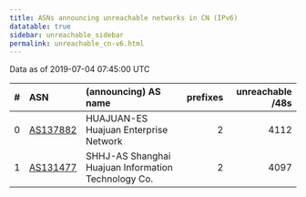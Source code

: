 ```yaml
---
title: ASNs announcing unreachable networks in CN (IPv6)
datatable: true
sidebar: unreachable_sidebar
permalink: unreachable_cn-v6.html
---
```


Data as of 2019-07-04 07:45:00 UTC


<div class="datatable-begin"></div>

|   # | ASN                                      | (announcing) AS name                                |   prefixes |   unreachable /48s |
|----:|:-----------------------------------------|:----------------------------------------------------|-----------:|-------------------:|
|   0 | [AS137882](unreachable_AS137882-v6.html) | HUAJUAN-ES Huajuan Enterprise Network               |          2 |               4112 |
|   1 | [AS131477](unreachable_AS131477-v6.html) | SHHJ-AS Shanghai Huajuan Information Technology Co. |          2 |               4097 |

<div class="datatable-end"></div>